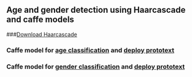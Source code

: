 ## Age and gender detection using Haarcascade and caffe models

###[Download Haarcascade](https://www.dropbox.com/s/5o64ru428jlb29g/haarcascade_frontalface_alt.xml?dl=0)
### Caffe model for [age classification](https://drive.google.com/open?id=1kiusFljZc9QfcIYdU2s7xrtWHTraHwmW) and [deploy prototext](https://drive.google.com/open?id=1kWv0AjxGSN0g31OeJa02eBGM0R_jcjIl)
### Caffe model for [gender classification](https://drive.google.com/open?id=1W_moLzMlGiELyPxWiYQJ9KFaXroQ_NFQ) and [deploy prototext](https://drive.google.com/open?id=1AW3WduLk1haTVAxHOkVS_BEzel1WXQHP)
